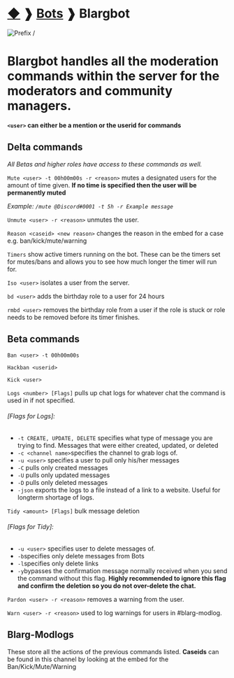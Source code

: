 # [◆](/../../) ❱ [Bots](/Bots) ❱ Blargbot

![Prefix /](https://img.shields.io/badge/PFX-/-black?style=flat-square)

# Blargbot handles all the moderation commands within the server for the moderators and community managers.

**`<user>` can either be a mention or the userid for commands**

## Delta commands
*All Betas and higher roles have access to these commands as well.*

`Mute <user> -t 00h00m00s -r <reason>` mutes a designated users for the amount of time given. **If no time is specified then the user will be permanently muted**

*Example: `/mute @Discord#0001 -t 5h -r Example message`*

`Unmute <user> -r <reason>` unmutes the user.

`Reason <caseid> <new reason>` changes the reason in the embed for a case e.g. ban/kick/mute/warning

`Timers` show active timers running on the bot. These can be the timers set for mutes/bans and allows you to see how much longer the timer will run for.

`Iso <user>` isolates a user from the server.

`bd <user>` adds the birthday role to a user for 24 hours

`rmbd <user>` removes the birthday role from a user if the role is stuck or role needs to be removed before its timer finishes.

## Beta commands

`Ban <user> -t 00h00m00s`

`Hackban <userid>`

`Kick <user>`

`Logs <number> [Flags]` pulls up chat logs for whatever chat the command is used in if not specified.
###### [Flags for Logs]:
* `-t CREATE, UPDATE, DELETE` specifies what type of message you are trying to find. Messages that were either created, updated, or deleted
* `-c <channel name>`specifies the channel to grab logs of.
* `-u <user>` specifies a user to pull only his/her messages
* `-C` pulls only created messages
* `-U` pulls only updated messages
* `-D` pulls only deleted messages
* `-json` exports the logs to a file instead of a link to a website. Useful for longterm shortage of logs.

`Tidy <amount> [Flags]` bulk message deletion
###### [Flags for Tidy]:
* `-u <user>` specifies user to delete messages of.
* `-b`specifies only delete messages from Bots
* `-l`specifies only delete links
* `-y`bypasses the confirmation message normally received when you send the command without this flag. **Highly recommended to ignore this flag and confirm the deletion so you do not over-delete the chat.**

`Pardon <user> -r <reason>` removes a warning from the user.

`Warn <user> -r <reason>` used to log warnings for users in #blarg-modlog.

## Blarg-Modlogs
These store all the actions of the previous commands listed. **Caseids** can be found in this channel by looking at the embed for the Ban/Kick/Mute/Warning

<!-- TAGS --> <!-- Mute Ban Reason Timers Isolation birthday hackban kick logs tidy pardon warn caseid blarg-modlog -->
